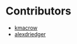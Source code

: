 # Contributors

- [kmacrow](https://github.com/kmacrow)
- [alexdriedger](https://github.com/alexdriedger)